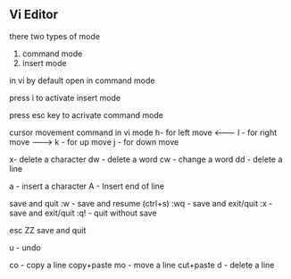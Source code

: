 ## Vi Editor

there two types of mode
1. command mode
2. insert mode

in vi by default open in command mode

press i to activate insert mode

press esc key to acrivate command mode

cursor movement command in vi mode
h- for left move  <---
l - for right move --->
k - for up move 
j - for down move
 
x- delete a character
dw - delete a word
cw - change a word
dd - delete a line

a - insert a character
A - Insert end of line 

save and quit 
:w - save and resume (ctrl+s)
:wq - save and exit/quit
:x - save and exit/quit
:q! - quit without save

esc ZZ save and quit
 
u - undo

co - copy a line copy+paste
mo - move a line cut+paste
d - delete a line

